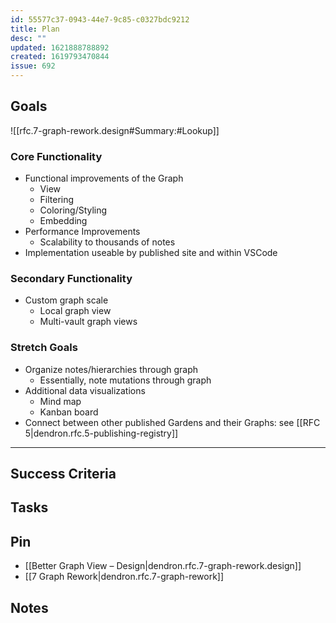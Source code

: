 ```yaml
---
id: 55577c37-0943-44e7-9c85-c0327bdc9212
title: Plan
desc: ""
updated: 1621888788892
created: 1619793470844
issue: 692
---
```


## Goals

![[rfc.7-graph-rework.design#Summary:#Lookup]]

### Core Functionality

-   Functional improvements of the Graph
    -   View
    -   Filtering
    -   Coloring/Styling
    -   Embedding
-   Performance Improvements
    -   Scalability to thousands of notes
-   Implementation useable by published site and within VSCode

### Secondary Functionality

-   Custom graph scale
    -   Local graph view
    -   Multi-vault graph views

### Stretch Goals

-   Organize notes/hierarchies through graph
    -   Essentially, note mutations through graph
-   Additional data visualizations
    -   Mind map
    -   Kanban board
-   Connect between other published Gardens and their Graphs: see [[RFC 5|dendron.rfc.5-publishing-registry]]

---

## Success Criteria

## Tasks

## Pin

<!-- Important links -->

- [[Better Graph View – Design|dendron.rfc.7-graph-rework.design]]
- [[7 Graph Rework|dendron.rfc.7-graph-rework]]

## Notes
